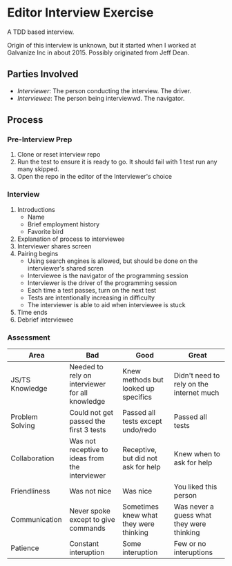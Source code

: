 # Editor Interview Exercise

A TDD based interview.

Origin of this interview is unknown, but it started when I worked at Galvanize Inc in about 2015.
Possibly originated from Jeff Dean.

## Parties Involved

- _Interviewer_: The person conducting the interview. The driver.
- _Interviewee_: The person being interviewwd. The navigator.

## Process

### Pre-Interview Prep

1. Clone or reset interview repo
1. Run the test to ensure it is ready to go. It should fail with 1 test run any many skipped.
1. Open the repo in the editor of the Interviewer's choice

### Interview

1. Introductions
   - Name
   - Brief employment history
   - Favorite bird
1. Explanation of process to interviewee
1. Interviewer shares screen
1. Pairing begins
   - Using search engines is allowed, but should be done on the interviewer's shared scren
   - Interviewee is the navigator of the programming session
   - Interviewer is the driver of the programming session
   - Each time a test passes, turn on the next test
   - Tests are intentionally increasing in difficulty
   - The interviewer is able to aid when interviewee is stuck
1. Time ends
1. Debrief interviewee

### Assessment

| Area            | Bad                                             | Good                                   | Great                                     |
| --------------- | ----------------------------------------------- | -------------------------------------- | ----------------------------------------- |
| JS/TS Knowledge | Needed to rely on interviewer for all knowledge | Knew methods but looked up specifics   | Didn't need to rely on the internet much  |
| Problem Solving | Could not get passed the first 3 tests          | Passed all tests except undo/redo      | Passed all tests                          |
| Collaboration   | Was not receptive to ideas from the interviewer | Receptive, but did not ask for help    | Knew when to ask for help                 |
| Friendliness    | Was not nice                                    | Was nice                               | You liked this person                     |
| Communication   | Never spoke except to give commands             | Sometimes knew what they were thinking | Was never a guess what they were thinking |
| Patience        | Constant interuption                            | Some interuption                       | Few or no interuptions                    |
